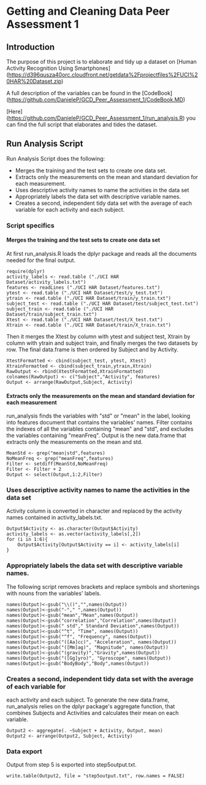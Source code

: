 # Getting and Cleaning Data Peer Assessment 1

## Introduction
The purpose of this project is to elaborate and tidy up a dataset 
on [Human Activity Recognition Using Smartphones] (https://d396qusza40orc.cloudfront.net/getdata%2Fprojectfiles%2FUCI%20HAR%20Dataset.zip)

A full description of the variables can be found in the [CodeBook] (https://github.com/DanieleP/GCD_Peer_Assessment_1/CodeBook.MD)

[Here] (https://github.com/DanieleP/GCD_Peer_Assessment_1/run_analysis.R) you can find the full script that elaborates and tides the dataset.

## Run Analysis Script
Run Analysis Script does the following:  
- Merges the training and the test sets to create one data set.
- Extracts only the measurements on the mean and standard deviation for each measurement. 
- Uses descriptive activity names to name the activities in the data set
- Appropriately labels the data set with descriptive variable names. 
- Creates a second, independent tidy data set with the average of each variable for 
each activity and each subject.

### Script specifics
#### Merges the training and the test sets to create one data set
At first run_analysis.R loads the dplyr package and reads all the documents needed for
the final output.

	require(dplyr)
	activity_labels <- read.table ("./UCI HAR Dataset/activity_labels.txt")
	features <- readLines ("./UCI HAR Dataset/features.txt")
	ytest <- read.table ("./UCI HAR Dataset/test/y_test.txt")
	ytrain <- read.table ("./UCI HAR Dataset/train/y_train.txt")
	subject_test <- read.table ("./UCI HAR Dataset/test/subject_test.txt")
	subject_train <- read.table ("./UCI HAR Dataset/train/subject_train.txt")
	Xtest <- read.table ("./UCI HAR Dataset/test/X_test.txt")
	Xtrain <- read.table ("./UCI HAR Dataset/train/X_train.txt")
	
Then it merges the Xtest by column with ytest and subject test, Xtrain by column with
ytrain and subject train, and finally merges the two datasets by row.
The final data.frame is then ordered by Subject and by Activity.

	XtestFormatted <- cbind(subject_test, ytest, Xtest)
	XtrainFormatted <- cbind(subject_train,ytrain,Xtrain)
	RawOutput <- rbind(XtestFormatted,XtrainFormatted)
	colnames(RawOutput) <- c("Subject","Activity", features)
	Output <- arrange(RawOutput,Subject, Activity)

#### Extracts only the measurements on the mean and standard deviation for each measurement
run_analysis finds the variables with "std" or "mean" in the label, looking into features
document that contains the variables' names. Filter contains the indexes of all the
variables containing "mean" and "std", and excludes the variables containing "meanFreq".
Output is the new data.frame that extracts only the measurements on the mean and std.

	MeanStd <- grep("mean|std",features)
	NoMeanFreq <- grep("meanFreq",features)
	Filter <- setdiff(MeanStd,NoMeanFreq)
	Filter <- Filter + 2
	Output <- select(Output,1:2,Filter)	
	
### Uses descriptive activity names to name the activities in the data set
Activity column is converted in character and replaced by the activity names contained
in activity_labels.txt.	
	
	Output$Activity <- as.character(Output$Activity)
	activity_labels <- as.vector(activity_labels[,2])
	for (i in 1:6){
	    Output$Activity[Output$Activity == i] <- activity_labels[i]
	}

### Appropriately labels the data set with descriptive variable names. 
The following script removes brackets and replace symbols and shortenings with nouns from
the variables' labels.

	names(Output)<-gsub("\\()","",names(Output))
	names(Output)<-gsub("-"," ",names(Output))
	names(Output)<-gsub("mean","Mean",names(Output))
	names(Output)<-gsub("correlation","Correlation",names(Output))
	names(Output)<-gsub(" std"," Standard Deviation",names(Output))
	names(Output)<-gsub("^t", "Time", names(Output))
	names(Output)<-gsub("^f", "Frequency", names(Output))
	names(Output)<-gsub("([Aa]cc)", "Acceleration", names(Output))
	names(Output)<-gsub("([Mm]ag)", "Magnitude", names(Output))
	names(Output)<-gsub("(gravity)","Gravity",names(Output))
	names(Output)<-gsub("([Gg]yro)", "Gyroscope", names(Output))
	names(Output)<-gsub("BodyBody","Body",names(Output))

### Creates a second, independent tidy data set with the average of each variable for 
each activity and each subject.
To generate the new data.frame, run_analysis relies on the dplyr package's aggregate
function, that combines Subjects and Activities and calculates their mean on each variable.

	Output2 <- aggregate(. ~Subject + Activity, Output, mean)
	Output2 <- arrange(Output2, Subject, Activity)
	
### Data export
Output from step 5 is exported into step5output.txt.

	write.table(Output2, file = "step5output.txt", row.names = FALSE)
